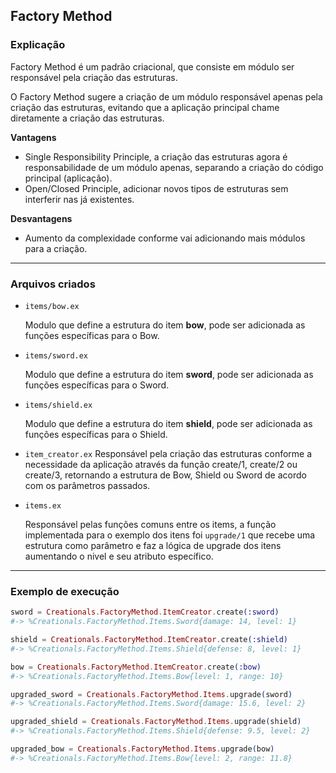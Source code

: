 ## Factory Method

### Explicação

Factory Method é um padrão criacional, que consiste em módulo ser responsável pela criação das estruturas.

O Factory Method sugere a criação de um módulo responsável apenas pela criação das estruturas, evitando que a aplicação principal chame diretamente a criação das estruturas.

**Vantagens**
* Single Responsibility Principle, a criação das estruturas agora é responsabilidade de um módulo apenas, separando a criação do código principal (aplicação).
* Open/Closed Principle, adicionar novos tipos de estruturas sem interferir nas já existentes.

**Desvantagens**
* Aumento da complexidade conforme vai adicionando mais módulos para a criação.

---
### Arquivos criados

- `items/bow.ex`

  Modulo que define a estrutura do item **bow**, pode ser adicionada as funções específicas para o Bow.

- `items/sword.ex`

  Modulo que define a estrutura do item **sword**, pode ser adicionada as funções específicas para o Sword.

- `items/shield.ex`

  Modulo que define a estrutura do item **shield**, pode ser adicionada as funções específicas para o Shield.

- `item_creator.ex`
  Responsável pela criação das estruturas conforme a necessidade da aplicação através da função create/1, create/2 ou create/3, retornando a estrutura de Bow, Shield ou Sword de acordo com os parâmetros passados.

- `items.ex`

  Responsável pelas funções comuns entre os items, a função implementada para o exemplo dos itens foi `upgrade/1` que recebe uma estrutura como parâmetro e faz a lógica de upgrade dos itens aumentando o nivel e seu atributo específico.

---
### Exemplo de execução

```elixir
sword = Creationals.FactoryMethod.ItemCreator.create(:sword)
#-> %Creationals.FactoryMethod.Items.Sword{damage: 14, level: 1}

shield = Creationals.FactoryMethod.ItemCreator.create(:shield)
#-> %Creationals.FactoryMethod.Items.Shield{defense: 8, level: 1}

bow = Creationals.FactoryMethod.ItemCreator.create(:bow)
#-> %Creationals.FactoryMethod.Items.Bow{level: 1, range: 10}

upgraded_sword = Creationals.FactoryMethod.Items.upgrade(sword)
#-> %Creationals.FactoryMethod.Items.Sword{damage: 15.6, level: 2}

upgraded_shield = Creationals.FactoryMethod.Items.upgrade(shield)
#-> %Creationals.FactoryMethod.Items.Shield{defense: 9.5, level: 2}

upgraded_bow = Creationals.FactoryMethod.Items.upgrade(bow)
#-> %Creationals.FactoryMethod.Items.Bow{level: 2, range: 11.8}
```

